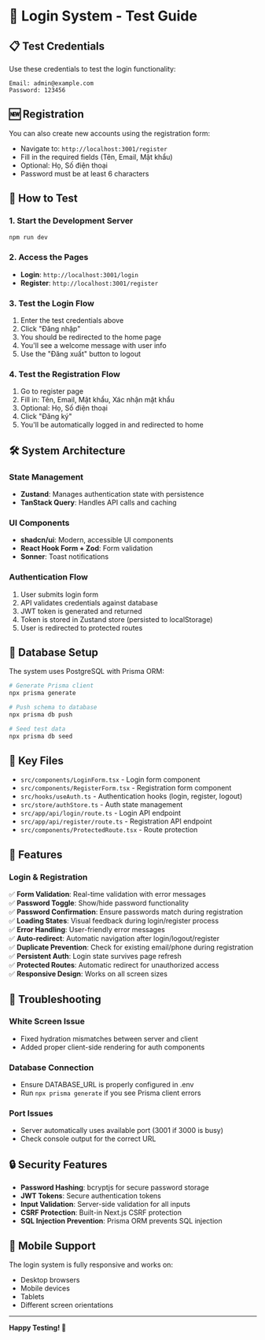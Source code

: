 # 🔐 Login System - Test Guide

## 📋 **Test Credentials**

Use these credentials to test the login functionality:

```
Email: admin@example.com
Password: 123456
```

## 🆕 **Registration**

You can also create new accounts using the registration form:

- Navigate to: `http://localhost:3001/register`
- Fill in the required fields (Tên, Email, Mật khẩu)
- Optional: Họ, Số điện thoại
- Password must be at least 6 characters

## 🚀 **How to Test**

### 1. **Start the Development Server**

```bash
npm run dev
```

### 2. **Access the Pages**

- **Login**: `http://localhost:3001/login`
- **Register**: `http://localhost:3001/register`

### 3. **Test the Login Flow**

1. Enter the test credentials above
2. Click "Đăng nhập"
3. You should be redirected to the home page
4. You'll see a welcome message with user info
5. Use the "Đăng xuất" button to logout

### 4. **Test the Registration Flow**

1. Go to register page
2. Fill in: Tên, Email, Mật khẩu, Xác nhận mật khẩu
3. Optional: Họ, Số điện thoại
4. Click "Đăng ký"
5. You'll be automatically logged in and redirected to home

## 🛠 **System Architecture**

### **State Management**

- **Zustand**: Manages authentication state with persistence
- **TanStack Query**: Handles API calls and caching

### **UI Components**

- **shadcn/ui**: Modern, accessible UI components
- **React Hook Form + Zod**: Form validation
- **Sonner**: Toast notifications

### **Authentication Flow**

1. User submits login form
2. API validates credentials against database
3. JWT token is generated and returned
4. Token is stored in Zustand store (persisted to localStorage)
5. User is redirected to protected routes

## 🔧 **Database Setup**

The system uses PostgreSQL with Prisma ORM:

```bash
# Generate Prisma client
npx prisma generate

# Push schema to database
npx prisma db push

# Seed test data
npx prisma db seed
```

## 📁 **Key Files**

- `src/components/LoginForm.tsx` - Login form component
- `src/components/RegisterForm.tsx` - Registration form component
- `src/hooks/useAuth.ts` - Authentication hooks (login, register, logout)
- `src/store/authStore.ts` - Auth state management
- `src/app/api/login/route.ts` - Login API endpoint
- `src/app/api/register/route.ts` - Registration API endpoint
- `src/components/ProtectedRoute.tsx` - Route protection

## 🎯 **Features**

### **Login & Registration**

✅ **Form Validation**: Real-time validation with error messages  
✅ **Password Toggle**: Show/hide password functionality  
✅ **Password Confirmation**: Ensure passwords match during registration  
✅ **Loading States**: Visual feedback during login/register process  
✅ **Error Handling**: User-friendly error messages  
✅ **Auto-redirect**: Automatic navigation after login/logout/register  
✅ **Duplicate Prevention**: Check for existing email/phone during registration  
✅ **Persistent Auth**: Login state survives page refresh  
✅ **Protected Routes**: Automatic redirect for unauthorized access  
✅ **Responsive Design**: Works on all screen sizes

## 🐛 **Troubleshooting**

### **White Screen Issue**

- Fixed hydration mismatches between server and client
- Added proper client-side rendering for auth components

### **Database Connection**

- Ensure DATABASE_URL is properly configured in .env
- Run `npx prisma generate` if you see Prisma client errors

### **Port Issues**

- Server automatically uses available port (3001 if 3000 is busy)
- Check console output for the correct URL

## 🔒 **Security Features**

- **Password Hashing**: bcryptjs for secure password storage
- **JWT Tokens**: Secure authentication tokens
- **Input Validation**: Server-side validation for all inputs
- **CSRF Protection**: Built-in Next.js CSRF protection
- **SQL Injection Prevention**: Prisma ORM prevents SQL injection

## 📱 **Mobile Support**

The login system is fully responsive and works on:

- Desktop browsers
- Mobile devices
- Tablets
- Different screen orientations

---

**Happy Testing! 🎉**
